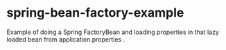 # spring-bean-factory-example

Example of doing a Spring FactoryBean and loading properties in that lazy loaded bean from application.properties .
